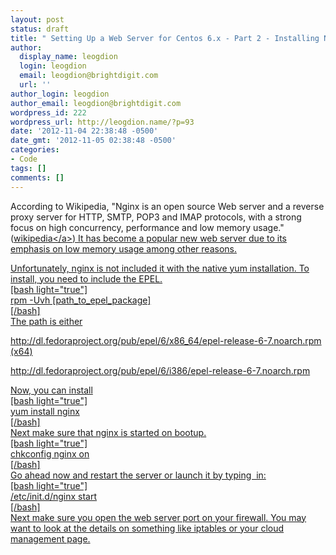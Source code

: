 ```yaml
---
layout: post
status: draft
title: " Setting Up a Web Server for Centos 6.x - Part 2 - Installing Nginx"
author:
  display_name: leogdion
  login: leogdion
  email: leogdion@brightdigit.com
  url: ''
author_login: leogdion
author_email: leogdion@brightdigit.com
wordpress_id: 222
wordpress_url: http://leogdion.name/?p=93
date: '2012-11-04 22:38:48 -0500'
date_gmt: '2012-11-05 02:38:48 -0500'
categories:
- Code
tags: []
comments: []
---
```

<p>According to Wikipedia, "Nginx is&nbsp;an&nbsp;open source&nbsp;Web server&nbsp;and a&nbsp;reverse proxy&nbsp;server for&nbsp;HTTP,&nbsp;SMTP,&nbsp;POP3&nbsp;and&nbsp;IMAP&nbsp;protocols, with a strong focus on high&nbsp;concurrency, performance and low&nbsp;memory&nbsp;usage." (<a href="http:&#47;&#47;en.wikipedia.org&#47;wiki&#47;Nginx">wikipedia<&#47;a>) It has become a popular new web server due to its emphasis on low memory usage among other reasons.</p>
<p>Unfortunately, nginx is not included it with the native yum installation. To install, you need to include the EPEL.<br />
[bash light="true"]<br />
rpm -Uvh [path_to_epel_package]<br />
[&#47;bash]<br />
The path is either</p>
<p>http:&#47;&#47;dl.fedoraproject.org&#47;pub&#47;epel&#47;6&#47;x86_64&#47;epel-release-6-7.noarch.rpm (x64)</p>
<p>http:&#47;&#47;dl.fedoraproject.org&#47;pub&#47;epel&#47;6&#47;i386&#47;epel-release-6-7.noarch.rpm</p>
<p>Now, you can install<br />
[bash light="true"]<br />
yum install nginx<br />
[&#47;bash]<br />
Next make sure that nginx is started on bootup.<br />
[bash light="true"]<br />
chkconfig nginx on<br />
[&#47;bash]<br />
Go ahead now and restart the server or launch it by typing &nbsp;in:<br />
[bash light="true"]<br />
&#47;etc&#47;init.d&#47;nginx start<br />
[&#47;bash]<br />
Next make sure you open the web server port on your firewall. You may want to look at the details on something like iptables or your cloud management page.</p>
